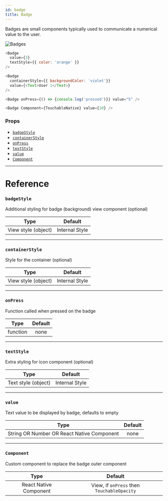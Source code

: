 ```yaml
---
id: badge
title: Badge
---
```


Badges are small components typically used to communicate a numerical value to
the user.

![Badges](/react-native-elements/img/badges.png)

```js
<Badge
  value={3}
  textStyle={{ color: 'orange' }}
/>

<Badge
  containerStyle={{ backgroundColor: 'violet'}}
  value={<Text>User 1</Text>}
/>

<Badge onPress={() => {console.log('pressed')}} value="5" />

<Badge Component={TouchableNative} value={10} />
```

### Props

* [`badgeStyle`](#badgestyle)
* [`containerStyle`](#containerstyle)
* [`onPress`](#onpress)
* [`textStyle`](#textstyle)
* [`value`](#value)
* [`Component`](#Component)

---

# Reference

### `badgeStyle`

Additional styling for badge (background) view component (optional)

|        Type         |    Default     |
| :-----------------: | :------------: |
| View style (object) | Internal Style |

---

### `containerStyle`

Style for the container (optional)

|        Type         |    Default     |
| :-----------------: | :------------: |
| View style (object) | Internal Style |

---

### `onPress`

Function called when pressed on the badge

|   Type   | Default |
| :------: | :-----: |
| function |  none   |

---

### `textStyle`

Extra styling for icon component (optional)

|        Type         |    Default     |
| :-----------------: | :------------: |
| Text style (object) | Internal Style |

---

### `value`

Text value to be displayed by badge, defaults to empty

|                    Type                    | Default |
| :----------------------------------------: | :-----: |
| String OR Number OR React Native Component |  none   |

---

### `Component`

Custom component to replace the badge outer component

|          Type          |                  Default                   |
| :--------------------: | :----------------------------------------: |
| React Native Component | View, if `onPress` then `TouchableOpacity` |
